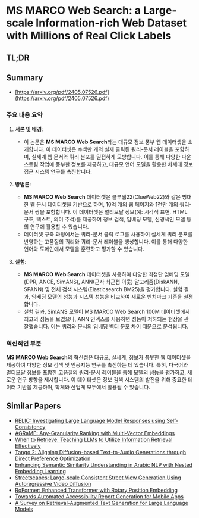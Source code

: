 # MS MARCO Web Search: a Large-scale Information-rich Web Dataset with Millions of Real Click Labels
## TL;DR
## Summary
- [https://arxiv.org/pdf/2405.07526.pdf](https://arxiv.org/pdf/2405.07526.pdf)

### 주요 내용 요약

1. **서론 및 배경**:
   - 이 논문은 **MS MARCO Web Search**라는 대규모 정보 풍부 웹 데이터셋을 소개합니다. 이 데이터셋은 수백만 개의 실제 클릭된 쿼리-문서 레이블을 포함하며, 실세계 웹 문서와 쿼리 분포를 밀접하게 모방합니다. 이를 통해 다양한 다운스트림 작업에 풍부한 정보를 제공하고, 대규모 언어 모델을 활용한 차세대 정보 접근 시스템 연구를 촉진합니다.

2. **방법론**:
   - **MS MARCO Web Search** 데이터셋은 클루웹22(ClueWeb22)와 같은 방대한 웹 문서 데이터셋을 기반으로 하며, 10억 개의 웹 페이지와 1천만 개의 쿼리-문서 쌍을 포함합니다. 이 데이터셋은 멀티모달 정보(예: 시각적 표현, HTML 구조, 텍스트, 의미 주석)를 제공하여 정보 검색, 임베딩 모델, 신경색인 모델 등의 연구에 활용할 수 있습니다.
   - 데이터셋 구축 과정에서는 쿼리-문서 클릭 로그를 사용하여 실세계 쿼리 분포를 반영하는 고품질의 쿼리와 쿼리-문서 레이블을 생성합니다. 이를 통해 다양한 언어와 도메인에서 모델을 훈련하고 평가할 수 있습니다.

3. **실험**:
   - **MS MARCO Web Search** 데이터셋을 사용하여 다양한 최첨단 임베딩 모델(DPR, ANCE, SimANS), ANN(근사 최근접 이웃) 알고리즘(DiskANN, SPANN) 및 전체 검색 시스템(Elasticsearch BM25)을 평가합니다. 실험 결과, 임베딩 모델의 성능과 시스템 성능을 비교하여 새로운 벤치마크 기준을 설정합니다.
   - 실험 결과, SimANS 모델이 MS MARCO Web Search 100M 데이터셋에서 최고의 성능을 보였으나, ANN 인덱스를 사용하면 성능이 저하되는 현상을 관찰했습니다. 이는 쿼리와 문서의 임베딩 벡터 분포 차이 때문으로 분석됩니다.

### 혁신적인 부분
**MS MARCO Web Search**의 혁신성은 대규모, 실세계, 정보가 풍부한 웹 데이터셋을 제공하여 다양한 정보 검색 및 인공지능 연구를 촉진하는 데 있습니다. 특히, 다국어와 멀티모달 정보를 포함한 고품질의 쿼리-문서 레이블을 통해 모델의 성능을 평가하고, 새로운 연구 방향을 제시합니다. 이 데이터셋은 정보 검색 시스템의 발전을 위해 중요한 데이터 기반을 제공하며, 학계와 산업계 모두에서 활용될 수 있습니다.

## Similar Papers
- [RELIC: Investigating Large Language Model Responses using Self-Consistency](2311.16842.md)
- [AGRaME: Any-Granularity Ranking with Multi-Vector Embeddings](2405.15028.md)
- [When to Retrieve: Teaching LLMs to Utilize Information Retrieval Effectively](2404.19705.md)
- [Tango 2: Aligning Diffusion-based Text-to-Audio Generations through Direct Preference Optimization](2404.09956.md)
- [Enhancing Semantic Similarity Understanding in Arabic NLP with Nested Embedding Learning](2407.21139.md)
- [Streetscapes: Large-scale Consistent Street View Generation Using Autoregressive Video Diffusion](2407.13759.md)
- [RoFormer: Enhanced Transformer with Rotary Position Embedding](2104.09864.md)
- [Towards Automated Accessibility Report Generation for Mobile Apps](2310.00091.md)
- [A Survey on Retrieval-Augmented Text Generation for Large Language Models](2404.10981.md)

